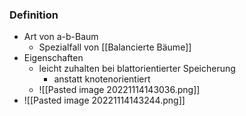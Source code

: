 ### Definition
+ Art von a-b-Baum
	+ Spezialfall von [[Balancierte Bäume]] 
+  Eigenschaften
	+ leicht zuhalten bei blattorientierter Speicherung
		+ anstatt knotenorientiert 
	+ ![[Pasted image 20221114143036.png]]
+ ![[Pasted image 20221114143244.png]] 